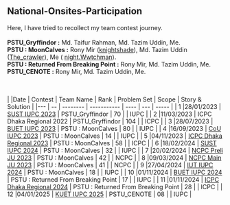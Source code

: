 ## National-Onsites-Participation

Here, I have tried to recollect my team contest journey.  <br /> <br />
**PSTU_Gryffindor   :** Md. Taifur Rahman, Md. Tazim Uddin, Me. <br />
**PSTU : MoonCalves :** Rony Mir ([knightshade](https://codeforces.com/profile/1802042 )), Md. Tazim Uddin ([The_crawler](https://codeforces.com/profile/The_crawler )), Me ( [night.Wwtchman](https://codeforces.com/profile/night.watchman)). <br />
**PSTU : Returned From Breaking Point :** Rony Mir, Md. Tazim Uddin, Me. <br />
**PSTU_CENOTE :** Rony Mir, Md. Tazim Uddin, Me. <br /> <br /> <br />


|  |Date | Contest | Team Name | Rank | Problem Set | Scope | Story & Solution
|  |--- | -- | -------- | ----------- | ---- | --- | ----- | 
| 1 |28/01/2023 | [SUST IUPC 2023](https://toph.co/c/sust-inter-university-2023/standings) | PSTU_Gryffindor | 70 |  | IUPC |
| 2 |11/03/2023 | ICPC Dhaka Regional 2022 | PSTU_Gryffindor | 104 |  | ICPC |
| 3 |28/07/2023 | [BUET IUPC 2023](https://toph.co/c/buet-inter-university-2023/standings) | PSTU : MoonCalves | 80 |  | IUPC |
| 4 |16/09/2023 | [CoU IUPC 2023](https://toph.co/c/cou-bracnet-inter-university-2023/standings) | PSTU : MoonCalves | 14 |  | IUPC |
| 5 |04/11/2023 | [ICPC Dhaka Regional 2023](https://bapsoj.org/contests/icpc-dhaka-regional-site-2023/standings) | PSTU : MoonCalves | 58 | | ICPC |
| 6 |18/02/2024 | [SUST IUPC 2024](https://toph.co/c/inter-university-sust-cse-carnival-2024/standings) | PSTU : MoonCalves | 32 |  | IUPC |
| 7 |20/02/2024 | [NCPC Preli JU 2023](https://bapsoj.org/contests/ncpc-preliminary-ju-2023/standings) | PSTU : MoonCalves | 42 |  | NCPC |
| 8 |09/03/2024 | [NCPC Main JU 2023](https://bapsoj.org/contests/ncpc-onsite-2023-hosted-by-ju/standings) | PSTU : MoonCalves | 41 |  | NCPC |
| 9 |27/04/2024 | [IUT IUPC 2024](https://toph.co/c/iut-11th-national-ict-fest-2024/standings) | PSTU : MoonCalves | 18 |  | IUPC |
| 10 |01/11/2024 | [BUET IUPC 2024](https://toph.co/c/inter-university-buet-cse-fest-2024/standings) | PSTU : Returned From Breaking Point | 17 |  | IUPC |
| 11 |01/11/2024 | [ICPC Dhaka Regional 2024](https://bapsoj.org/contests/icpc-asia-dhaka-regional-contest-2024-onsite-round/standings) | PSTU : Returned From Breaking Point | 28 |  | ICPC |
| 12 |04/01/2025 | [KUET IUPC 2025](https://bapsoj.org/contests/miaki-presents-kuet-iupc-onsite-2025/standings) | PSTU_CENOTE | 08 |  | IUPC |







